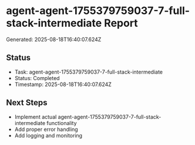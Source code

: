 # agent-agent-1755379759037-7-full-stack-intermediate Report

Generated: 2025-08-18T16:40:07.624Z

## Status
- Task: agent-agent-1755379759037-7-full-stack-intermediate
- Status: Completed
- Timestamp: 2025-08-18T16:40:07.624Z

## Next Steps
- Implement actual agent-agent-1755379759037-7-full-stack-intermediate functionality
- Add proper error handling
- Add logging and monitoring
